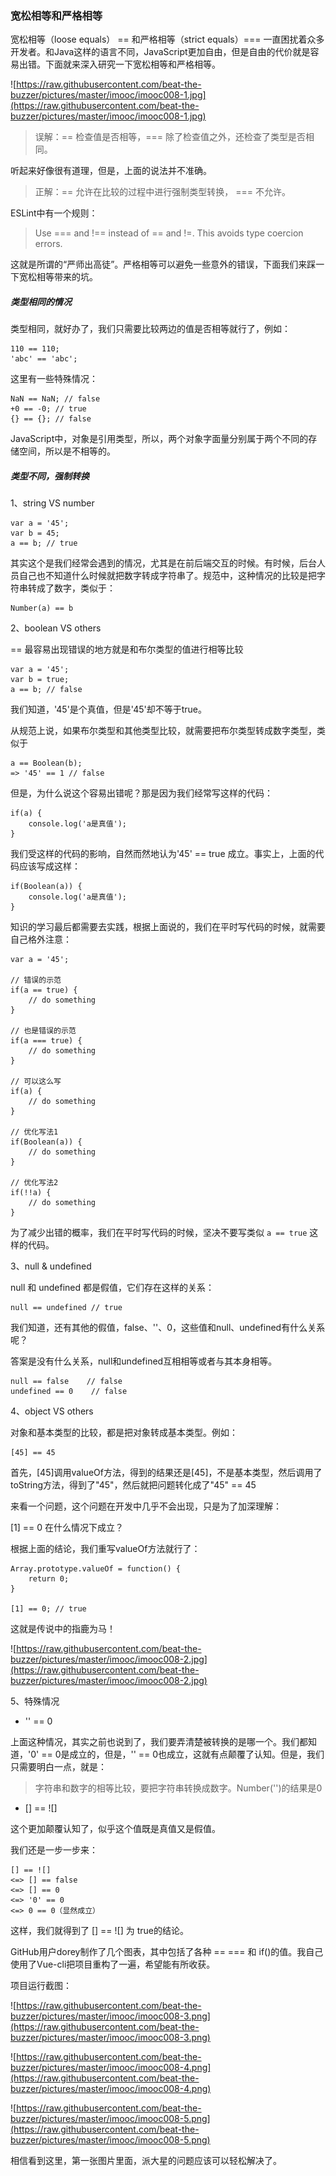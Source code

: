 ### 宽松相等和严格相等

宽松相等（loose equals） == 和严格相等（strict equals）=== 一直困扰着众多开发者。和Java这样的语言不同，JavaScript更加自由，但是自由的代价就是容易出错。下面就来深入研究一下宽松相等和严格相等。

![https://raw.githubusercontent.com/beat-the-buzzer/pictures/master/imooc/imooc008-1.jpg](https://raw.githubusercontent.com/beat-the-buzzer/pictures/master/imooc/imooc008-1.jpg)

> 误解：== 检查值是否相等，=== 除了检查值之外，还检查了类型是否相同。

听起来好像很有道理，但是，上面的说法并不准确。

> 正解：== 允许在比较的过程中进行强制类型转换， === 不允许。

ESLint中有一个规则：

> Use === and !== instead of == and !=. This avoids type coercion errors.

这就是所谓的“严师出高徒”。严格相等可以避免一些意外的错误，下面我们来踩一下宽松相等带来的坑。

##### 类型相同的情况

类型相同，就好办了，我们只需要比较两边的值是否相等就行了，例如：

	110 == 110;
	'abc' == 'abc';
	
这里有一些特殊情况：

	NaN == NaN; // false
	+0 == -0; // true
	{} == {}; // false

JavaScript中，对象是引用类型，所以，两个对象字面量分别属于两个不同的存储空间，所以是不相等的。

##### 类型不同，强制转换

1、string VS number

	var a = '45';
	var b = 45;
	a == b; // true

其实这个是我们经常会遇到的情况，尤其是在前后端交互的时候。有时候，后台人员自己也不知道什么时候就把数字转成字符串了。规范中，这种情况的比较是把字符串转成了数字，类似于：

	Number(a) == b

2、boolean VS others

 == 最容易出现错误的地方就是和布尔类型的值进行相等比较

	var a = '45';
	var b = true;
	a == b; // false

我们知道，'45'是个真值，但是'45'却不等于true。

从规范上说，如果布尔类型和其他类型比较，就需要把布尔类型转成数字类型，类似于

	a == Boolean(b);
	=> '45' == 1 // false

但是，为什么说这个容易出错呢？那是因为我们经常写这样的代码：

	if(a) {
		console.log('a是真值');
	}

我们受这样的代码的影响，自然而然地认为'45' == true 成立。事实上，上面的代码应该写成这样：

	if(Boolean(a)) {
		console.log('a是真值');
	}

知识的学习最后都需要去实践，根据上面说的，我们在平时写代码的时候，就需要自己格外注意：

	var a = '45';
	
	// 错误的示范
	if(a == true) {
		// do something
	}
	
	// 也是错误的示范
	if(a === true) {
		// do something
	}

	// 可以这么写
	if(a) {
		// do something
	}

	// 优化写法1
	if(Boolean(a)) {
		// do something
	}

	// 优化写法2
	if(!!a) {
		// do something
	}

为了减少出错的概率，我们在平时写代码的时候，坚决不要写类似 `a == true` 这样的代码。

3、null & undefined

null 和 undefined 都是假值，它们存在这样的关系：

	null == undefined // true

我们知道，还有其他的假值，false、''、0，这些值和null、undefined有什么关系呢？

答案是没有什么关系，null和undefined互相相等或者与其本身相等。

	null == false    // false
	undefined == 0    // false

4、object VS others

对象和基本类型的比较，都是把对象转成基本类型。例如：

	[45] == 45

首先，[45]调用valueOf方法，得到的结果还是[45]，不是基本类型，然后调用了toString方法，得到了"45"，然后就把问题转化成了"45" == 45

来看一个问题，这个问题在开发中几乎不会出现，只是为了加深理解：

[1] == 0 在什么情况下成立？

根据上面的结论，我们重写valueOf方法就行了：

	Array.prototype.valueOf = function() {
		return 0;
	}

	[1] == 0; // true 

这就是传说中的指鹿为马！

![https://raw.githubusercontent.com/beat-the-buzzer/pictures/master/imooc/imooc008-2.jpg](https://raw.githubusercontent.com/beat-the-buzzer/pictures/master/imooc/imooc008-2.jpg)

5、特殊情况

 - '' == 0

上面这种情况，其实之前也说到了，我们要弄清楚被转换的是哪一个。我们都知道，'0' == 0是成立的，但是，'' == 0也成立，这就有点颠覆了认知。但是，我们只需要明白一点，就是：

> 字符串和数字的相等比较，要把字符串转换成数字。Number('')的结果是0

 - [] == ![]

这个更加颠覆认知了，似乎这个值既是真值又是假值。

我们还是一步一步来：

	[] == ![]
	<=> [] == false
	<=> [] == 0
	<=> '0' == 0
	<=> 0 == 0（显然成立）

这样，我们就得到了 [] == ![] 为 true的结论。

GitHub用户dorey制作了几个图表，其中包括了各种 == === 和 if()的值。我自己使用了Vue-cli把项目重构了一遍，希望能有所收获。

项目运行截图：

![https://raw.githubusercontent.com/beat-the-buzzer/pictures/master/imooc/imooc008-3.png](https://raw.githubusercontent.com/beat-the-buzzer/pictures/master/imooc/imooc008-3.png)

![https://raw.githubusercontent.com/beat-the-buzzer/pictures/master/imooc/imooc008-4.png](https://raw.githubusercontent.com/beat-the-buzzer/pictures/master/imooc/imooc008-4.png)

![https://raw.githubusercontent.com/beat-the-buzzer/pictures/master/imooc/imooc008-5.png](https://raw.githubusercontent.com/beat-the-buzzer/pictures/master/imooc/imooc008-5.png)

相信看到这里，第一张图片里面，派大星的问题应该可以轻松解决了。